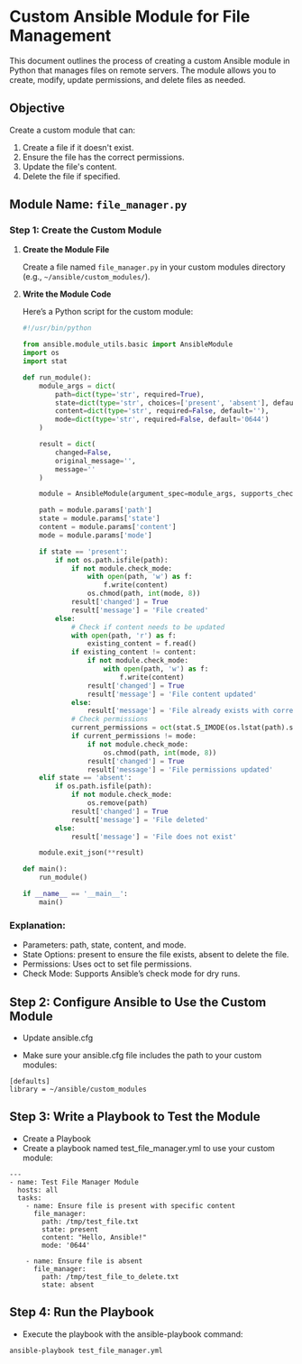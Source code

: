 # Custom Ansible Module for File Management

This document outlines the process of creating a custom Ansible module in Python that manages files on remote servers. The module allows you to create, modify, update permissions, and delete files as needed.

## Objective

Create a custom module that can:
1. Create a file if it doesn't exist.
2. Ensure the file has the correct permissions.
3. Update the file's content.
4. Delete the file if specified.

## Module Name: `file_manager.py`

### Step 1: Create the Custom Module

1. **Create the Module File**

   Create a file named `file_manager.py` in your custom modules directory (e.g., `~/ansible/custom_modules/`).

2. **Write the Module Code**

   Here’s a Python script for the custom module:

   ```python
   #!/usr/bin/python

   from ansible.module_utils.basic import AnsibleModule
   import os
   import stat

   def run_module():
       module_args = dict(
           path=dict(type='str', required=True),
           state=dict(type='str', choices=['present', 'absent'], default='present'),
           content=dict(type='str', required=False, default=''),
           mode=dict(type='str', required=False, default='0644')
       )

       result = dict(
           changed=False,
           original_message='',
           message=''
       )

       module = AnsibleModule(argument_spec=module_args, supports_check_mode=True)

       path = module.params['path']
       state = module.params['state']
       content = module.params['content']
       mode = module.params['mode']

       if state == 'present':
           if not os.path.isfile(path):
               if not module.check_mode:
                   with open(path, 'w') as f:
                       f.write(content)
                   os.chmod(path, int(mode, 8))
               result['changed'] = True
               result['message'] = 'File created'
           else:
               # Check if content needs to be updated
               with open(path, 'r') as f:
                   existing_content = f.read()
               if existing_content != content:
                   if not module.check_mode:
                       with open(path, 'w') as f:
                           f.write(content)
                   result['changed'] = True
                   result['message'] = 'File content updated'
               else:
                   result['message'] = 'File already exists with correct content'
               # Check permissions
               current_permissions = oct(stat.S_IMODE(os.lstat(path).st_mode))
               if current_permissions != mode:
                   if not module.check_mode:
                       os.chmod(path, int(mode, 8))
                   result['changed'] = True
                   result['message'] = 'File permissions updated'
       elif state == 'absent':
           if os.path.isfile(path):
               if not module.check_mode:
                   os.remove(path)
               result['changed'] = True
               result['message'] = 'File deleted'
           else:
               result['message'] = 'File does not exist'

       module.exit_json(**result)

   def main():
       run_module()

   if __name__ == '__main__':
       main()


### Explanation:

- Parameters: path, state, content, and mode.
- State Options: present to ensure the file exists, absent to delete the file.
- Permissions: Uses oct to set file permissions.
- Check Mode: Supports Ansible’s check mode for dry runs.

## Step 2: Configure Ansible to Use the Custom Module
- Update ansible.cfg

- Make sure your ansible.cfg file includes the path to your custom modules:

```
[defaults]
library = ~/ansible/custom_modules
```

## Step 3: Write a Playbook to Test the Module
- Create a Playbook
- Create a playbook named test_file_manager.yml to use your custom module:

```
---
- name: Test File Manager Module
  hosts: all
  tasks:
    - name: Ensure file is present with specific content
      file_manager:
        path: /tmp/test_file.txt
        state: present
        content: "Hello, Ansible!"
        mode: '0644'

    - name: Ensure file is absent
      file_manager:
        path: /tmp/test_file_to_delete.txt
        state: absent
```

## Step 4: Run the Playbook
- Execute the playbook with the ansible-playbook command:

```
ansible-playbook test_file_manager.yml
```

